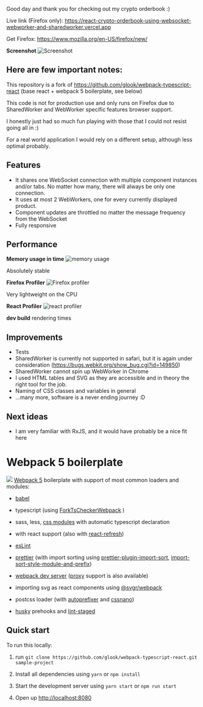 Good day and thank you for checking out my crypto orderbook :)

Live link (Firefox only): https://react-crypto-orderbook-using-websocket-webworker-and-sharedworker.vercel.app

Get Firefox: https://www.mozilla.org/en-US/firefox/new/

**Screenshot**
![Screenshot](https://i.ibb.co/wsb5pSD/Screenshot-2021-07-04-at-14-13-28.png)

## Here are few important notes:

This repository is a fork of https://github.com/glook/webpack-typescript-react (base react + webpack 5 boilerplate, see below)

This code is not for production use and only runs on Firefox due to SharedWorker and WebWorker specific features browser support.

I honestly just had so much fun playing with those that I could not resist going all in :)

For a real world application I would rely on a different setup, although less optimal probably.

## Features

-   It shares one WebSocket connection with multiple component instances and/or tabs. No matter how many, there will always be only one connection.
-   It uses at most 2 WebWorkers, one for every currently displayed product.
-   Component updates are throttled no matter the message frequency from the WebSocket
-   Fully responsive

## Performance

**Memory usage in time**
![memory usage](https://i.ibb.co/qjhL4qQ/Screenshot-2021-07-04-at-14-15-51.png)

Absolutely stable

**Firefox Profiler**
![Firefox profiler](https://i.ibb.co/DK87DW7/Screenshot-2021-07-04-at-14-08-36.png)

Very lightweight on the CPU

**React Profiler**
![react profiler](https://i.ibb.co/hcQ4FCc/Screenshot-2021-07-04-at-14-20-05.png)

**dev build** rendering times

## Improvements

-   Tests
-   SharedWorker is currently not supported in safari, but it is again under consideration
    (https://bugs.webkit.org/show_bug.cgi?id=149850)
-   SharedWorker cannot spin up WebWorker in Chrome
-   I used HTML tables and SVG as they are accessible and in theory the right tool for the job.
-   Naming of CSS classes and variables in general
-   ...many more, software is a never ending journey :D

## Next ideas

-   I am very familiar with RxJS, and it would have probably be a nice fit here


# Webpack 5 boilerplate

![](https://habrastorage.org/webt/q-/lv/b0/q-lvb0d4li7cpi-hsctistlzooi.png)
[Webpack 5](https://webpack.js.org/) boilerplate with support of most common loaders and modules:

-   [babel](https://babeljs.io/)

-   typescript (using [ForkTsCheckerWebpack](https://www.npmjs.com/package/fork-ts-checker-webpack-plugin) )

-   sass, less, [css modules](https://github.com/css-modules/css-modules) with automatic typescript declaration

-   with react support (also with [react-refresh](https://www.npmjs.com/package/@pmmmwh/react-refresh-webpack-plugin))

-   [esLint](https://www.npmjs.com/package/eslint)

-   [prettier](https://www.npmjs.com/package/prettier) (with import sorting using [prettier-plugin-import-sort](https://www.npmjs.com/package/prettier-plugin-import-sort), [import-sort-style-module-and-prefix](https://www.npmjs.com/package/import-sort-style-module-and-prefix))

-   [webpack dev server](https://webpack.js.org/configuration/dev-server/) ([proxy](https://webpack.js.org/configuration/dev-server/#devserverproxy) support is also available)

-   importing svg as react components using [@svgr/webpack](https://www.npmjs.com/package/@svgr/webpack)

-   postcss loader (with [autoprefixer](https://www.npmjs.com/package/autoprefixer) and [cssnano](https://www.npmjs.com/package/cssnano))

-   [husky](https://www.npmjs.com/package/husky) prehooks and [lint-staged](https://www.npmjs.com/package/lint-staged)

## Quick start

To run this locally:

1. run `git clone https://github.com/glook/webpack-typescript-react.git sample-project`

2. Install all dependencies using `yarn` or `npm install`

3. Start the development server using `yarn start` or `npm run start`

4. Open up [http://localhost:8080](http://localhost:8080)
